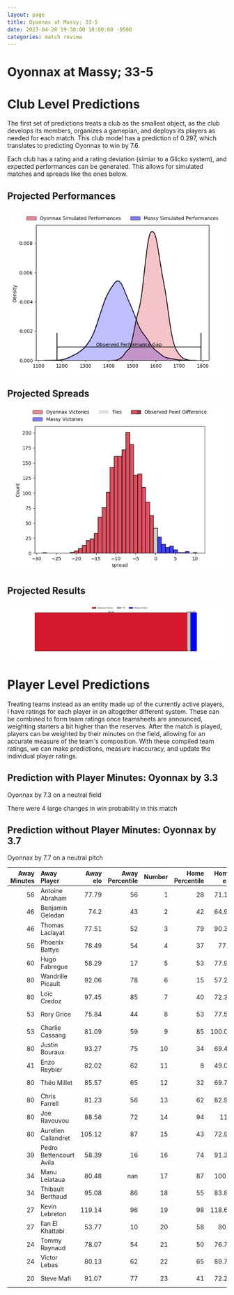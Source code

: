 ```yaml
---  
layout: page  
title: Oyonnax at Massy; 33-5  
date: 2023-04-28 19:30:00 18:00:00 -0500  
categories: match review  
---
```

# Oyonnax at Massy; 33-5

# Club Level Predictions


The first set of predictions treats a club as the smallest object, as the club develops its members, organizes a gameplan, and deploys its players as needed for each match. This club model has a prediction of 0.297, which translates to predicting Oyonnax to win by 7.6.

Each club has a rating and a rating deviation (simiar to a Glicko system), and expected performances can be generated. This allows for simulated matches and spreads like the ones below.
## Projected Performances


![Projected Performances](plots/performances_2023-04-28-Massy-Oyonnax.png)
## Projected Spreads


![Projected Spreads](plots/spreads_2023-04-28-Massy-Oyonnax.png)
## Projected Results


![Projected Results](plots/resultbar_2023-04-28-Massy-Oyonnax.png)
# Player Level Predictions


Treating teams instead as an entity made up of the currently active players, I have ratings for each player in an altogether different system. These can be combined to form team ratings once teamsheets are announced, weighting starters a bit higher than the reserves. After the match is played, players can be weighted by their minutes on the field, allowing for an accurate measure of the team's composition. With these compiled team ratings, we can make predictions, measure inaccuracy, and update the individual player ratings.
## Prediction with Player Minutes: Oyonnax by 3.3


Oyonnax by 7.3 on a neutral field

There were 4 large changes in win probability in this match
## Prediction without Player Minutes: Oyonnax by 3.7


Oyonnax by 7.7 on a neutral pitch



|   Away Minutes | Away Player             |   Away elo |   Away Percentile |   Number |   Home Percentile |   Home elo | Home Player           |   Home Minutes |
|---------------:|:------------------------|-----------:|------------------:|---------:|------------------:|-----------:|:----------------------|---------------:|
|             56 | Antoine Abraham         |      77.79 |                56 |        1 |                28 |      71.17 | Fernandez Correa      |             51 |
|             46 | Benjamin Geledan        |      74.2  |                43 |        2 |                42 |      64.92 | Randy Grelleaud       |             46 |
|             46 | Thomas Laclayat         |      77.51 |                52 |        3 |                79 |      90.32 | Nicolas Ferrer        |             51 |
|             56 | Phoenix Battye          |      78.49 |                54 |        4 |                37 |      77.1  | Abongile Nonkontwana  |             80 |
|             60 | Hugo Fabregue           |      58.29 |                17 |        5 |                53 |      77.98 | Andrew Chauveau       |             55 |
|             80 | Wandrille Picault       |      92.06 |                78 |        6 |                15 |      57.29 | Jean Maurice Decubber |             80 |
|             80 | Loïc Credoz             |      97.45 |                85 |        7 |                40 |      72.36 | Clément Lanen         |             80 |
|             53 | Rory Grice              |      75.84 |                44 |        8 |                53 |      77.56 | Maxime Danton         |             30 |
|             53 | Charlie Cassang         |      81.09 |                59 |        9 |                85 |     100.01 | Benjamin Prier        |             48 |
|             80 | Justin Bouraux          |      93.27 |                75 |       10 |                34 |      69.43 | Massimo Ortolan       |             80 |
|             41 | Enzo Reybier            |      82.02 |                62 |       11 |                 8 |      49.01 | Yanis Dit Robaglia    |             80 |
|             80 | Théo Millet             |      85.57 |                65 |       12 |                32 |      69.72 | Victorien Jacomme     |             46 |
|             80 | Chris Farrell           |      81.23 |                56 |       13 |                62 |      82.95 | Arthur Seigneuret     |             10 |
|             80 | Joe Ravouvou            |      88.58 |                72 |       14 |                94 |     113    | Alex Preira           |             80 |
|             80 | Aurelien Callandret     |     105.12 |                87 |       15 |                43 |      72.93 | Thomas Rozière        |             80 |
|             39 | Pedro Bettencourt Avila |      58.39 |                16 |       16 |                74 |      91.37 | Tom Cusson            |             70 |
|             34 | Manu Leiataua           |      80.48 |               nan |       17 |                87 |     100.2  | Yohann Gbizie         |             50 |
|             34 | Thibault Berthaud       |      95.08 |                86 |       18 |                55 |      83.81 | Tom Deleuze           |             34 |
|             27 | Kevin Lebreton          |     119.14 |                96 |       19 |                98 |     118.68 | Pierre Trassoudaine   |             34 |
|             27 | Ilan El Khattabi        |      53.77 |                10 |       20 |                58 |      80.5  | Gaëtan Pichon         |             32 |
|             24 | Tommy Raynaud           |      78.07 |                54 |       21 |                50 |      76.72 | Ushangi Tcheishvili   |             29 |
|             24 | Victor Lebas            |      80.13 |                62 |       22 |                65 |      89.71 | Guiterembi Vickos     |             29 |
|             20 | Steve Mafi              |      91.07 |                77 |       23 |                41 |      72.24 | Ewan Coetzee          |             25 |

